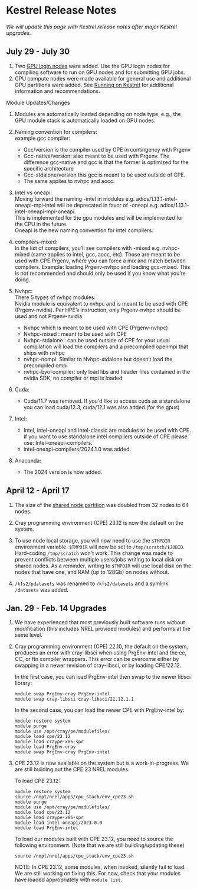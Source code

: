 # Kestrel Release Notes

*We will update this page with Kestrel release notes after major Kestrel upgrades.*

## July 29 - July 30

1. Two [GPU login nodes](../Kestrel/index.md) were added. Use the GPU login nodes for compiling software to run on GPU nodes and for submitting GPU jobs. 
1. GPU compute nodes were made available for general use and additional GPU partitions were added. See [Running on Kestrel](../Kestrel/running.md) for additional information and recommendations.

Module Updates/Changes 

1. Modules are automatically loaded depending on node type, e.g., the GPU module stack is automatically loaded on GPU nodes. 

1. Naming convention for compilers: <br>
    example gcc compiler: 
    * Gcc/version is the compiler used by CPE in contingency with Prgenv
    * Gcc-native/version: also meant to be used with Prgenv. The difference gcc-native and gcc is that the former is optimized for the specific architecture
    * Gcc-stdalone/version this gcc is meant to be used outside of CPE. 
    * The same applies to nvhpc and aocc.

1. Intel vs oneapi: <br>
Moving forward the naming -intel in modules e.g. adios/1.13.1-intel-oneapi-mpi-intel will be deprecated in favor of -oneapi e.g. adios/1.13.1-intel-oneapi-mpi-oneapi. <br>
This is implemented for the gpu modules and will be implemented for the CPU in the future. <br>
Oneapi is the new naming convention for intel compilers.

1. compilers-mixed: <br>
In the list of compilers, you’ll see compilers with -mixed e.g. nvhpc-mixed (same applies to intel, gcc, aocc, etc). 
Those are meant to be used with CPE Prgenv, where you can force a mix and match between compilers. 
Example: loading Prgenv-nvhpc and loading gcc-mixed. 
This is not recommended and should only be used if you know what you’re doing. 

1. Nvhpc: <br>
There 5 types of nvhpc modules: <br>
Nvidia module is equivalent to nvhpc and is meant to be used with CPE (Prgenv-nvidia). 
Per HPE’s instruction, only Prgenv-nvhpc should be used and not Prgenv-nvidia
    * Nvhpc which is meant to be used with CPE (Prgenv-nvhpc)
    * Nvhpc-mixed : meant to be used with CPE
    * Nvhpc-stdalone : can be used outside of CPE for your usual compilation will load the compilers and a precompiled openmpi that ships with nvhpc
    * nvhpc-nompi:  Similar to Nvhpc-stdalone but doesn’t load the precompiled ompi
    * nvhpc-byo-compiler: only load libs and header files contained in the nvidia SDK, no compiler or mpi is loaded <br>

1. Cuda: <br>
    * Cuda/11.7 was removed. If you'd like to access cuda as a standalone you can load cuda/12.3, cuda/12.1 was also added (for the gpus)

1.  Intel: <br>
    * Intel, intel-oneapi and intel-classic are modules to be used with CPE. If you want to use standalone intel compilers outside of CPE please use: 
Intel-oneapi-compilers. 
    * intel-oneapi-compilers/2024.1.0 was added.

1. Anaconda: <br>
    * The 2024 version is now added.
 

## April 12 - April 17

1. The size of the [shared node partition](./running.md#shared-node-partition) was doubled from 32 nodes to 64 nodes. 

2. Cray programming environment (CPE) 23.12 is now the default on the system. 

3. To use node local storage, you will now need to use the `$TMPDIR` environment variable. `$TMPDIR` will now be set to `/tmp/scratch/$JOBID`. Hard-coding `/tmp/scratch` won't work. This change was made to prevent conflicts between multiple users/jobs writing to local disk on shared nodes. As a reminder, writing to `$TMPDIR` will use local disk on the nodes that have one, and RAM (up to 128Gb) on nodes without.

4. `/kfs2/pdatasets` was renamed to `/kfs2/datasets` and a symlink `/datasets` was added. 


## Jan. 29 - Feb. 14 Upgrades

1. We have experienced that most previously built software runs without modification (this includes NREL provided modules) and performs at the same level. 

2. Cray programming environment (CPE) 22.10, the default on the system, produces an error with cray-libsci when using PrgEnv-intel and the cc, CC, or ftn compiler wrappers. This error can be overcome either by swapping in a newer revision of cray-libsci, or by loading CPE/22.12. 

    In the first case, you can load PrgEnv-intel then swap to the newer libsci library: 

    ```
    module swap PrgEnv-cray PrgEnv-intel 
    module swap cray-libsci cray-libsci/22.12.1.1 
    ```
    

    In the second case, you can load the newer CPE with PrgEnv-intel by:  

    ```
    module restore system 
    module purge 
    module use /opt/cray/pe/modulefiles/ 
    module load cpe/22.12 
    module load craype-x86-spr 
    module load PrgEnv-cray 
    module swap PrgEnv-cray PrgEnv-intel  
    ```

3. CPE 23.12 is now available on the system but is a work-in-progress. We are still building out the CPE 23 NREL modules.  

    To load CPE 23.12: 

    ```
    module restore system 
    source /nopt/nrel/apps/cpu_stack/env_cpe23.sh
    module purge
    module use /opt/cray/pe/modulefiles/
    module load cpe/23.12
    module load craype-x86-spr
    module load intel-oneapi/2023.0.0
    module load PrgEnv-intel
    ```

    To load our modules built with CPE 23.12, you need to source the following environment. (Note that we are still building/updating these) 

    `source /nopt/nrel/apps/cpu_stack/env_cpe23.sh` 

    NOTE: In CPE 23.12, some modules, when invoked, silently fail to load. We are still working on fixing this. For now, check that your modules have loaded appropriately with `module list`.

 

 
